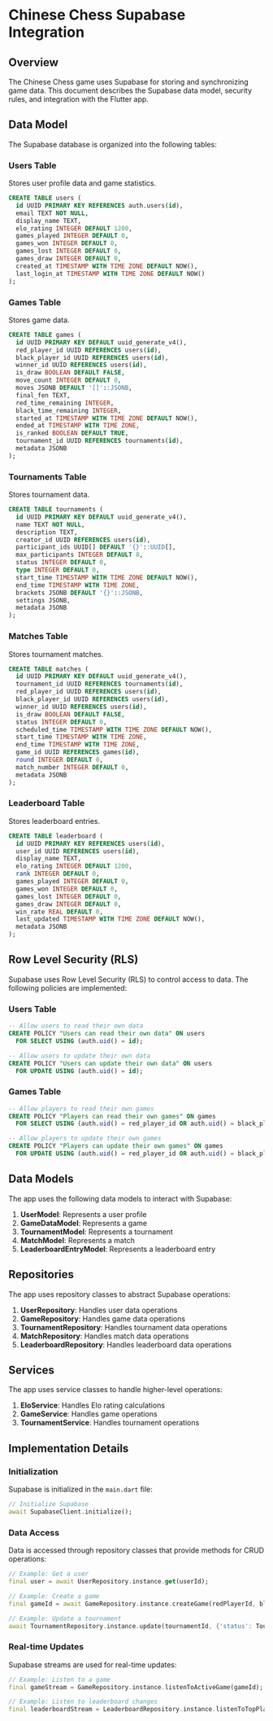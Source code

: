 # Chinese Chess Supabase Integration

## Overview

The Chinese Chess game uses Supabase for storing and synchronizing game data. This document describes the Supabase data model, security rules, and integration with the Flutter app.

## Data Model

The Supabase database is organized into the following tables:

### Users Table

Stores user profile data and game statistics.

```sql
CREATE TABLE users (
  id UUID PRIMARY KEY REFERENCES auth.users(id),
  email TEXT NOT NULL,
  display_name TEXT,
  elo_rating INTEGER DEFAULT 1200,
  games_played INTEGER DEFAULT 0,
  games_won INTEGER DEFAULT 0,
  games_lost INTEGER DEFAULT 0,
  games_draw INTEGER DEFAULT 0,
  created_at TIMESTAMP WITH TIME ZONE DEFAULT NOW(),
  last_login_at TIMESTAMP WITH TIME ZONE DEFAULT NOW()
);
```

### Games Table

Stores game data.

```sql
CREATE TABLE games (
  id UUID PRIMARY KEY DEFAULT uuid_generate_v4(),
  red_player_id UUID REFERENCES users(id),
  black_player_id UUID REFERENCES users(id),
  winner_id UUID REFERENCES users(id),
  is_draw BOOLEAN DEFAULT FALSE,
  move_count INTEGER DEFAULT 0,
  moves JSONB DEFAULT '[]'::JSONB,
  final_fen TEXT,
  red_time_remaining INTEGER,
  black_time_remaining INTEGER,
  started_at TIMESTAMP WITH TIME ZONE DEFAULT NOW(),
  ended_at TIMESTAMP WITH TIME ZONE,
  is_ranked BOOLEAN DEFAULT TRUE,
  tournament_id UUID REFERENCES tournaments(id),
  metadata JSONB
);
```

### Tournaments Table

Stores tournament data.

```sql
CREATE TABLE tournaments (
  id UUID PRIMARY KEY DEFAULT uuid_generate_v4(),
  name TEXT NOT NULL,
  description TEXT,
  creator_id UUID REFERENCES users(id),
  participant_ids UUID[] DEFAULT '{}'::UUID[],
  max_participants INTEGER DEFAULT 8,
  status INTEGER DEFAULT 0,
  type INTEGER DEFAULT 0,
  start_time TIMESTAMP WITH TIME ZONE DEFAULT NOW(),
  end_time TIMESTAMP WITH TIME ZONE,
  brackets JSONB DEFAULT '{}'::JSONB,
  settings JSONB,
  metadata JSONB
);
```

### Matches Table

Stores tournament matches.

```sql
CREATE TABLE matches (
  id UUID PRIMARY KEY DEFAULT uuid_generate_v4(),
  tournament_id UUID REFERENCES tournaments(id),
  red_player_id UUID REFERENCES users(id),
  black_player_id UUID REFERENCES users(id),
  winner_id UUID REFERENCES users(id),
  is_draw BOOLEAN DEFAULT FALSE,
  status INTEGER DEFAULT 0,
  scheduled_time TIMESTAMP WITH TIME ZONE DEFAULT NOW(),
  start_time TIMESTAMP WITH TIME ZONE,
  end_time TIMESTAMP WITH TIME ZONE,
  game_id UUID REFERENCES games(id),
  round INTEGER DEFAULT 0,
  match_number INTEGER DEFAULT 0,
  metadata JSONB
);
```

### Leaderboard Table

Stores leaderboard entries.

```sql
CREATE TABLE leaderboard (
  id UUID PRIMARY KEY REFERENCES users(id),
  user_id UUID REFERENCES users(id),
  display_name TEXT,
  elo_rating INTEGER DEFAULT 1200,
  rank INTEGER DEFAULT 0,
  games_played INTEGER DEFAULT 0,
  games_won INTEGER DEFAULT 0,
  games_lost INTEGER DEFAULT 0,
  games_draw INTEGER DEFAULT 0,
  win_rate REAL DEFAULT 0,
  last_updated TIMESTAMP WITH TIME ZONE DEFAULT NOW(),
  metadata JSONB
);
```

## Row Level Security (RLS)

Supabase uses Row Level Security (RLS) to control access to data. The following policies are implemented:

### Users Table

```sql
-- Allow users to read their own data
CREATE POLICY "Users can read their own data" ON users
  FOR SELECT USING (auth.uid() = id);

-- Allow users to update their own data
CREATE POLICY "Users can update their own data" ON users
  FOR UPDATE USING (auth.uid() = id);
```

### Games Table

```sql
-- Allow players to read their own games
CREATE POLICY "Players can read their own games" ON games
  FOR SELECT USING (auth.uid() = red_player_id OR auth.uid() = black_player_id);

-- Allow players to update their own games
CREATE POLICY "Players can update their own games" ON games
  FOR UPDATE USING (auth.uid() = red_player_id OR auth.uid() = black_player_id);
```

## Data Models

The app uses the following data models to interact with Supabase:

1. **UserModel**: Represents a user profile
2. **GameDataModel**: Represents a game
3. **TournamentModel**: Represents a tournament
4. **MatchModel**: Represents a match
5. **LeaderboardEntryModel**: Represents a leaderboard entry

## Repositories

The app uses repository classes to abstract Supabase operations:

1. **UserRepository**: Handles user data operations
2. **GameRepository**: Handles game data operations
3. **TournamentRepository**: Handles tournament data operations
4. **MatchRepository**: Handles match data operations
5. **LeaderboardRepository**: Handles leaderboard data operations

## Services

The app uses service classes to handle higher-level operations:

1. **EloService**: Handles Elo rating calculations
2. **GameService**: Handles game operations
3. **TournamentService**: Handles tournament operations

## Implementation Details

### Initialization

Supabase is initialized in the `main.dart` file:

```dart
// Initialize Supabase
await SupabaseClient.initialize();
```

### Data Access

Data is accessed through repository classes that provide methods for CRUD operations:

```dart
// Example: Get a user
final user = await UserRepository.instance.get(userId);

// Example: Create a game
final gameId = await GameRepository.instance.createGame(redPlayerId, blackPlayerId);

// Example: Update a tournament
await TournamentRepository.instance.update(tournamentId, {'status': TournamentStatus.inProgress.index});
```

### Real-time Updates

Supabase streams are used for real-time updates:

```dart
// Example: Listen to a game
final gameStream = GameRepository.instance.listenToActiveGame(gameId);

// Example: Listen to leaderboard changes
final leaderboardStream = LeaderboardRepository.instance.listenToTopPlayers();
```
